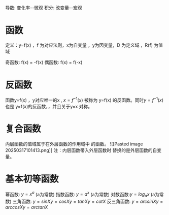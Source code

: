 
## 
导数: 变化率--微观
积分: 改变量--宏观

# 函数
定义：y=f(x)  ，f 为对应法则，x为自变量 ，y为因变量，D 为定义域 ，R(f) 为值域 

奇函数: f(x) = -f(x)
偶函数: f(x) = f(-x)

# 反函数
函数y=f(x) ，y对应唯一的x , $x=f^{-1}(x)$ 被称为 y=f(x) 的反函数。同时$y=f^{-1}(x)$ 也是 y=f(x)的反函数，，并且关于y=x 对称。

# 复合函数
内层函数的值域属于在外层函数的作用域中 的函数。 
![[Pasted image 20250317101413.png]]
注：内层函数带入外层函数时 替换的是外层函数的自变量。

# 基本初等函数
幂函数: $y=x^{a}$    (a为常数)
指数函数: $y=a^{x}$     (a为常数)
对数函数:$y=log_a x$   (a为常数)
三角函数: $y=sinX y=cosX y=tanX y=cotX$ 
反三角函数:  $y=arcsinX y=arccosX y=arctanX$ 